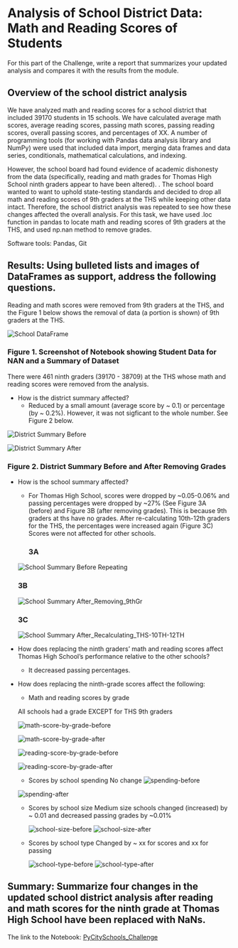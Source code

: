 # Analysis of School District Data: Math and Reading Scores of Students

For this part of the Challenge, write a report that summarizes your updated analysis and compares it with the results from the module.

## Overview of the school district analysis

We have analyzed math and reading scores for a school district that included 39170 students in 15 schools. We have calculated average math scores, average reading scores, passing math scores, passing reading scores, overall passing scores, and percentages of XX. A number of programming tools (for working with Pandas data analysis library and NumPy) were used that included data import, merging data frames and data series, conditionals, mathematical calculations, and indexing.   

However, the school board had found evidence of academic dishonesty from the data (specifically, reading and math grades for Thomas High School ninth graders appear to have been altered). . The school board wanted to want to uphold state-testing standards and decided to drop all math and reading scores of 9th graders at the THS while keeping other data intact. Therefore, the school district analysis was repeated to see how these changes affected the overall analysis. For this task, we have used .loc function in pandas to locate math and reading scores of 9th graders at the THS, and used np.nan method to remove grades.

Software tools: Pandas, Git

## Results: Using bulleted lists and images of DataFrames as support, address the following questions.

Reading and math scores were removed from 9th graders at the THS, and the Figure 1 below shows the removal of data (a portion is shown) of 9th graders at the THS.

  ![School DataFrame](/resources/school_data_after_removing_grades.png)
   
  ### Figure 1. Screenshot of Notebook showing Student Data for NAN and a Summary of Dataset
  
  There were 461 ninth graders (39170 - 38709) at the THS whose math and reading scores were removed from the analysis. 
  
  - How is the district summary affected?
      - Reduced by a small amount (average score by ~ 0.1) or percentage (by ~ 0.2%). However, it was not sigficant to the whole number. See Figure 2 below.


![District Summary Before](/resources/district-summary-before.png)

![District Summary After](/resources/district_summary_after_repeating.png)
 

### Figure 2. District Summary Before and After Removing Grades


- How is the school summary affected?

  - For Thomas High School, scores were dropped by ~0.05-0.06% and passing percentages were dropped by ~27% (See Figure 3A (before) and Figure 3B (after removing grades). This is because 9th graders at ths have no grades. After re-calculating 10th-12th graders for the THS, the percentages were increased again (Figure 3C) Scores were not affected for other schools. 
    
    ### 3A
  ![School Summary Before Repeating](/resources/school_summary_before-repeating.png)
  
   ### 3B
  
  ![School Summary After_Removing_9thGr](/resources/school_summary-after-removing-9thgr.png)
  
   ### 3C
   
  ![School Summary After_Recalculating_THS-10TH-12TH](/resources/school-summary-after-including_THS10th-12th.png)
  
- How does replacing the ninth graders’ math and reading scores affect Thomas High School’s performance relative to the other schools?
   
  - It decreased passing percentages. 

- How does replacing the ninth-grade scores affect the following:

  - Math and reading scores by grade

  All schools had a grade EXCEPT for THS 9th graders
      
  ![math-score-by-grade-before](/resources/math-scores-by-grade-before.png)
  
  ![math-score-by-grade-after](/resources/math-scores-by-grade-after.png)
  
  ![reading-score-by-grade-before](/resources/reading-scores-by-grade-before.png)
  
  ![reading-score-by-grade-after](/resources/reading-scores-by-grade-after.png)
  
  - Scores by school spending
      No change
  ![spending-before](/resources/spending-before.png)
  
  ![spending-after](/resources/spending-after.png)
      
      
  - Scores by school size
      Medium size schools changed (increased) by ~ 0.01 and decreased passing grades by ~0.01%
      
      ![school-size-before](/resources/school-size-before.png)
      ![school-size-after](/resources/sschool-size-after.png)
      
  - Scores by school type
      Changed by ~ xx for scores and xx for passing
      
      ![school-type-before](/resources/school-type-before.png)
      ![school-type-after](/resources/school-type-after.png)
      
## Summary: Summarize four changes in the updated school district analysis after reading and math scores for the ninth grade at Thomas High School have been replaced with NaNs.


The link to the Notebook: [PyCitySchools_Challenge](/PyCitySchools_Challenge.ipynb)

